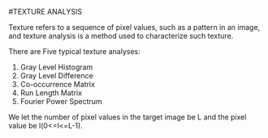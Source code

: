 #TEXTURE ANALYSIS

Texture refers to a sequence of pixel values, such as a pattern in an image, and texture analysis is a method used to characterize such texture.

There are Five typical texture analyses:
1. Gray Level Histogram
2. Gray Level Difference
3. Co-occurrence Matrix
4. Run Length Matrix
5. Fourier Power Spectrum

We let the number of pixel values in the target image be L and the pixel value be l(0<=l<=L-1).
